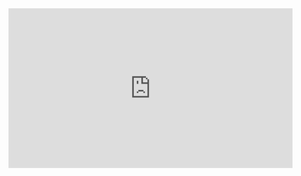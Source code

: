 <html>
<div id="video-container">
    <iframe id="youtube-video" width="560" height="315" src="https://www.youtube.com/embed/m6By70PqVbc" frameborder="0" allowfullscreen cc_load_policy=1
    </iframe>
    
<video id="fallback-video" width="960" height="540" controls>
    <source src="images/step1.mp4" type="video/mp4">
    Your browser does not support the video tag.
</video>
</div>

<script>
    document.getElementById('youtube-video').onerror = function() {
        document.getElementById('youtube-video').style.display = 'none';
        document.getElementById('fallback-video').style.display = 'block';
    };
</script>
<html>


